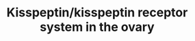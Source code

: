 ---
annotations:
- type: Pathway Ontology
  value: nuclear factor kappa B signaling pathway
- type: Pathway Ontology
  value: peptide and protein hormone signaling pathway
- type: Pathway Ontology
  value: G protein mediated signaling pathway
- type: Pathway Ontology
  value: sex steroids signaling pathway
- type: Disease Ontology
  value: female reproductive system disease
- type: Pathway Ontology
  value: protein kinase C (PKC) signaling pathway
- type: Disease Ontology
  value: ovarian disease
authors:
- MCMJanssen
- Fehrhart
- Egonw
- Eweitz
description: The signalling pathway of the kisspeptin/kisspeptin receptor interaction
  in the ovary, including its effects on follicular development, oocyte maturation,
  ovulation, and steroidogenesis.
last-edited: 2021-11-30
organisms:
- Homo sapiens
redirect_from:
- /index.php/Pathway:WP4871
- /instance/WP4871
schema-jsonld:
- '@context': https://schema.org/
  '@id': https://wikipathways.github.io/pathways/WP4871.html
  '@type': Dataset
  creator:
    '@type': Organization
    name: WikiPathways
  description: The signalling pathway of the kisspeptin/kisspeptin receptor interaction
    in the ovary, including its effects on follicular development, oocyte maturation,
    ovulation, and steroidogenesis.
  keywords:
  - AMH
  - progesterone
  - KISS1
  - DAG
  - PIP2
  - RAF1
  - PLCB3
  - ARRB1
  - KISS1R
  - PIP3
  - GDF9
  - PIK3CB
  - PLCB2
  - AKT2
  - KRAS
  - PDK1
  - NRAS
  - STAR
  - Met
  - Ca2+
  - IP3
  - PRKCA
  - PRKCE
  - NKB
  - PLCB4
  - MAPK3
  - Gene
  - AKT1
  - MAPK1
  - MAP2K2
  - FSHR
  - PRKCG
  - PRKCB
  - PIK3CD
  - BMP15
  - CYP11A1
  - PLCB1
  - PRKCD
  - PI3K/Akt signalling pathway
  - NFKB1
  - HRAS
  - PIK3CG
  - PIK3CA
  - MMP9
  - PRKCQ
  - PRKCH
  - MAP2K1
  - MAPK signalling pathway
  - HSD3B1
  - ARRB2
  license: CC0
  name: Kisspeptin/kisspeptin receptor system in the ovary
seo: CreativeWork
title: Kisspeptin/kisspeptin receptor system in the ovary
wpid: WP4871
---